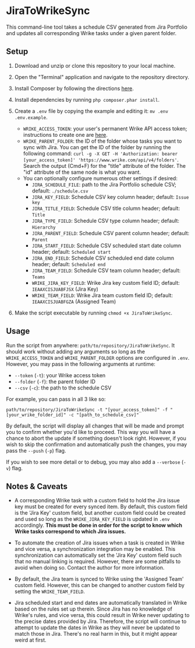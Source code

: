 # JiraToWrikeSync

This command-line tool takes a schedule CSV generated from Jira Portfolio and updates all corresponding Wrike tasks under a given parent folder.

## Setup

1. Download and unzip or clone this repository to your local machine.

2. Open the "Terminal" application and navigate to the repository directory.

3. Install Composer by following the directions [here](https://getcomposer.org/download/).

4. Install dependencies by running `php composer.phar install`.

5. Create a `.env` file by copying the example and editing it: `mv .env .env.example`.
    - `WRIKE_ACCESS_TOKEN`: your user's permanent Wrike API access token; instructions to create one are [here](https://help.wrike.com/hc/en-us/community/posts/211849065-Get-Started-with-Wrike-s-API).
    - `WRIKE_PARENT_FOLDER`: the ID of the folder whose tasks you want to sync with Jira. You can get the ID of the folder by running the following command: `curl -g -X GET -H 'Authorization: bearer [your_access_token]' 'https://www.wrike.com/api/v4/folders'`. Search the output (Cmd+F) for the "title" attribute of the folder. The "id" attribute of the same node is what you want.
    - You can optionally configure numerous other settings if desired:
        - `JIRA_SCHEDULE_FILE`: path to the Jira Portfolio schedule CSV; default: `./schedule.csv`
        - `JIRA_KEY_FIELD`: Schedule CSV key column header; default: `Issue key`
        - `JIRA_TITLE_FIELD`: Schedule CSV title column header; default: `Title`
        - `JIRA_TYPE_FIELD`: Schedule CSV type column header; default: `Hierarchy`
        - `JIRA_PARENT_FIELD`: Schedule CSV parent column header; default: `Parent`
        - `JIRA_START_FIELD`: Schedule CSV scheduled start date column header; default: `Scheduled start`
        - `JIRA_END_FIELD`: Schedule CSV scheduled end date column header; default: `Scheduled end`
        - `JIRA_TEAM_FIELD`: Schedule CSV team column header; default: `Teams`
        - `WRIKE_JIRA_KEY_FIELD`: Wrike Jira key custom field ID; default: `IEAAXCISJUABFJSX` (Jira Key)
        - `WRIKE_TEAM_FIELD`: Wrike Jira team custom field ID; default: `IEAAXCISJUABFGZA` (Assigned Team)
        
6. Make the script executable by running `chmod +x JiraToWrikeSync`.
        
## Usage

Run the script from anywhere: `path/to/repository/JiraToWrikeSync`. It should work without adding any arguments so long as the `WRIKE_ACCESS_TOKEN` and `WRIKE_PARENT_FOLDER` options are configured in `.env`. However, you may pass in the following arguments at runtime:
    
- `--token` (`-t`): your Wrike access token
- `--folder` (`-f`): the parent folder ID
- `--csv` (`-c`): the path to the schedule CSV

For example, you can pass in all 3 like so:

```
path/to/repository/JiraToWrikeSync -t "[your_access_token]" -f "[your_wrike_folder_id]" -c "[path_to_schedule_csv]"
```

By default, the script will display all changes that will be made and prompt you to confirm whether you'd like to proceed. This way you will have a chance to abort the update if something doesn't look right. However, if you wish to skip the confirmation and automatically push the changes, you may pass the `--push` (`-p`) flag.

If you wish to see more detail or to debug, you may also add a `--verbose` (`-v`) flag.

## Notes & Caveats

- A corresponding Wrike task with a custom field to hold the Jira issue key must be created for every synced item. By default, this custom field is the 'Jira Key' custom field, but another custom field could be created and used so long as the `WRIKE_JIRA_KEY_FIELD` is updated in `.env` accordingly. **This must be done in order for the script to know which Wrike tasks correspond to which Jira issues.**

- To automate the creation of Jira issues when a task is created in Wrike and vice versa, a synchronization integration may be enabled. This synchronization can automatically set the 'Jira Key' custom field such that no manual linking is required. However, there are some pitfalls to avoid when doing so. Contact the author for more information.

- By default, the Jira team is synced to Wrike using the 'Assigned Team' custom field. However, this can be changed to another custom field by setting the `WRIKE_TEAM_FIELD`.

- Jira scheduled start and end dates are automatically translated in Wrike based on the rules set up therein. Since Jira has no knowledge of Wrike's rules, and vice versa, this could result in Wrike never updating to the precise dates provided by Jira. Therefore, the script will continue to attempt to update the dates in Wrike as they will never be updated to match those in Jira. There's no real harm in this, but it might appear weird at first.